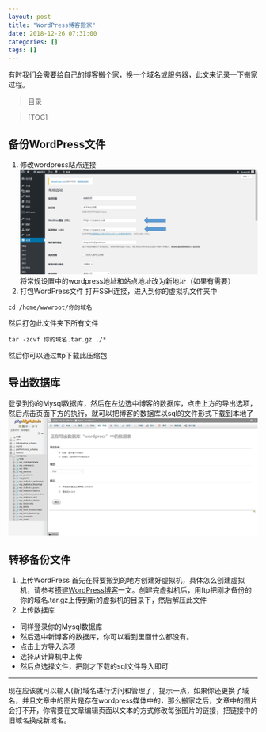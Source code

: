 ```yaml
---
layout: post
title: "WordPress博客搬家"
date: 2018-12-26 07:31:00
categories: []
tags: []
---
```

有时我们会需要给自己的博客搬个家，换一个域名或服务器，此文来记录一下搬家过程。<!--more-->
> 目录

> [TOC]


## 备份WordPress文件
1. 修改wordpress站点连接
![](/img/0005/0005-1.png)
将常规设置中的wordpress地址和站点地址改为新地址（如果有需要）
1. 打包WordPress文件
打开SSH连接，进入到你的虚拟机文件夹中
```shell
cd /home/wwwroot/你的域名
```
然后打包此文件夹下所有文件
```shell
tar -zcvf 你的域名.tar.gz ./*
```
然后你可以通过ftp下载此压缩包

## 导出数据库
登录到你的Mysql数据库，然后在左边选中博客的数据库，点击上方的导出选项，然后点击页面下方的执行，就可以把博客的数据库以sql的文件形式下载到本地了
![](/img/0005/0005-2.png)
## 转移备份文件
1. 上传WordPress
首先在将要搬到的地方创建好虚拟机，具体怎么创建虚拟机，请参考[搭建WordPress博客](https://zkk.me/0x0000.html "利用WordPress搭建个人博客")一文。创建完虚拟机后，用ftp把刚才备份的你的域名.tar.gz上传到新的虚拟机的目录下，然后解压此文件
1. 上传数据库
 - 同样登录你的Mysql数据库
 - 然后选中新博客的数据库，你可以看到里面什么都没有。
 - 点击上方导入选项
 - 选择从计算机中上传
 - 然后点选择文件，把刚才下载的sql文件导入即可
 

------------


现在应该就可以输入(新)域名进行访问和管理了，提示一点，如果你还更换了域名，并且文章中的图片是存在wordpress媒体中的，那么搬家之后，文章中的图片会打不开，你需要在文章编辑页面以文本的方式修改每张图片的链接，把链接中的旧域名换成新域名。